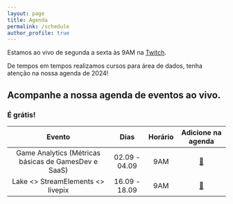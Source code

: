 ```yaml
---
layout: page
title: Agenda
permalink: /schedule
author_profile: true
---
```


Estamos ao vivo de segunda a sexta às 9AM na [Twitch](https://twitch.tv/teomewhy).

De tempos em tempos realizamos cursos para área de dados, tenha atenção na nossa agenda de 2024!

## Acompanhe a nossa agenda de eventos ao vivo.
### É grátis!

| Evento | Dias | Horário | Adicione na agenda |
| :---: | :---: | :--: | :---: |
| Game Analytics (Métricas básicas de GamesDev e SaaS) | 02.09 - 04.09 | 9AM | [:link:](https://calendar.google.com/calendar/event?action=TEMPLATE&tmeid=MTJwaTQ2YzVuamJzMW1kdjc1Nmk0cnRkbWQgdGVvQHRlb21ld2h5Lm9yZw&tmsrc=teo%40teomewhy.org) |
| Lake <> StreamElements <> livepix | 16.09 - 18.09 | 9AM | [:link:](https://calendar.google.com/calendar/event?action=TEMPLATE&tmeid=MWc4aW1mb2V1Z2kyYnN2aW1pbGhkNzBhN2IgdGVvQHRlb21ld2h5Lm9yZw&tmsrc=teo%40teomewhy.org)|


